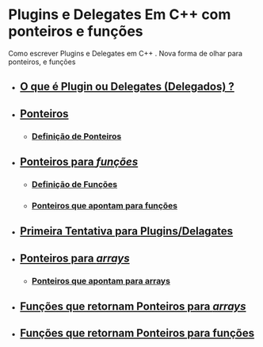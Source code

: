 # Plugins e Delegates Em C++  com ponteiros e funções 

Como escrever Plugins e Delegates em C++ . Nova forma de olhar para ponteiros, e funções 

- ## [O que é Plugin ou Delegates (Delegados) ?](#DEF-DELEGATE)
- ## [Ponteiros](#PN)
  - ### [Definição de Ponteiros](#DPN)
- ## [Ponteiros para *funções*](#PF)
  - ### [Definição de Funções](#DFN)
  - ### [Ponteiros que apontam para funções](#PAF)
- ## [Primeira Tentativa para **Plugins/Delagates**](#1-Tentativa-Plaguin)
- ## [Ponteiros para *arrays*](#PA)
  - ### [Ponteiros que apontam para arrays](#PAA)
- ## [Funções que retornam Ponteiros para *arrays*](#FRPA)
- ## [Funções que retornam Ponteiros para funções](#FRPF)

